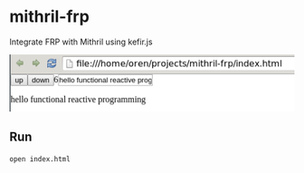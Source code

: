 # mithril-frp

Integrate FRP with Mithril using kefir.js

![screenshot](screenshot.png)

## Run

    open index.html
